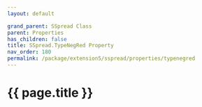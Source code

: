 ```yaml
---
layout: default

grand_parent: SSpread Class
parent: Properties
has_children: false
title: SSpread.TypeNegRed Property
nav_order: 180
permalink: /package/extension5/sspread/properties/typenegred
---
```

# {{ page.title }}